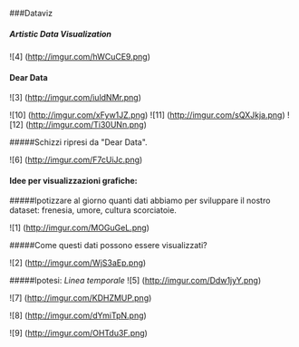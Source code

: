 ###Dataviz

##### Artistic Data Visualization

![4] (http://imgur.com/hWCuCE9.png)

#### Dear Data

![3] (http://imgur.com/iuldNMr.png)

![10] (http://imgur.com/xFyw1JZ.png) ![11] (http://imgur.com/sQXJkja.png) ![12] (http://imgur.com/Ti30UNn.png) 

#####Schizzi ripresi da "Dear Data".

![6] (http://imgur.com/F7cUiJc.png)

#### Idee per visualizzazioni grafiche:
#####Ipotizzare al giorno quanti dati abbiamo per sviluppare il nostro dataset: frenesia, umore, cultura scorciatoie. 

![1] (http://imgur.com/MOGuGeL.png)

#####Come questi dati possono essere visualizzati?

![2] (http://imgur.com/WjS3aEp.png)

#####Ipotesi:
*Linea temporale*
![5] (http://imgur.com/Ddw1jyY.png)

![7] (http://imgur.com/KDHZMUP.png)

![8] (http://imgur.com/dYmiTpN.png)

![9] (http://imgur.com/OHTdu3F.png)



